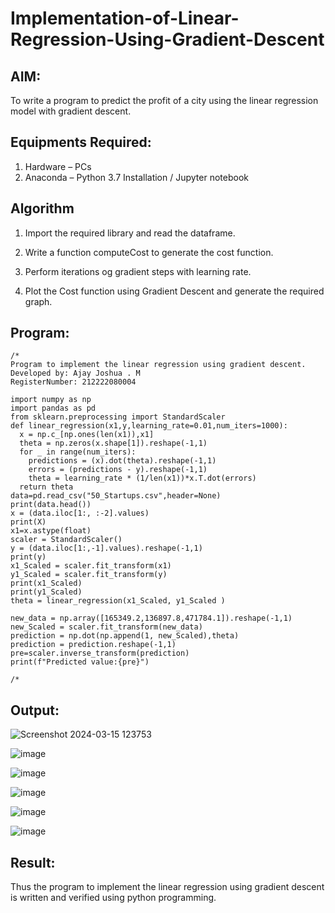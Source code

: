 # Implementation-of-Linear-Regression-Using-Gradient-Descent

## AIM:
To write a program to predict the profit of a city using the linear regression model with gradient descent.

## Equipments Required:
1. Hardware – PCs
2. Anaconda – Python 3.7 Installation / Jupyter notebook

## Algorithm
1. Import the required library and read the dataframe.

2. Write a function computeCost to generate the cost function.

3. Perform iterations og gradient steps with learning rate.

4. Plot the Cost function using Gradient Descent and generate the required graph.

## Program:
```
/*
Program to implement the linear regression using gradient descent.
Developed by: Ajay Joshua . M
RegisterNumber: 212222080004

import numpy as np
import pandas as pd
from sklearn.preprocessing import StandardScaler
def linear_regression(x1,y,learning_rate=0.01,num_iters=1000):
  x = np.c_[np.ones(len(x1)),x1]
  theta = np.zeros(x.shape[1]).reshape(-1,1)
  for _ in range(num_iters):
    predictions = (x).dot(theta).reshape(-1,1)
    errors = (predictions - y).reshape(-1,1)
    theta = learning_rate * (1/len(x1))*x.T.dot(errors)
  return theta
data=pd.read_csv("50_Startups.csv",header=None)
print(data.head())
x = (data.iloc[1:, :-2].values)
print(X)
x1=x.astype(float)
scaler = StandardScaler()
y = (data.iloc[1:,-1].values).reshape(-1,1)
print(y)
x1_Scaled = scaler.fit_transform(x1)
y1_Scaled = scaler.fit_transform(y)
print(x1_Scaled)
print(y1_Scaled)
theta = linear_regression(x1_Scaled, y1_Scaled )

new_data = np.array([165349.2,136897.8,471784.1]).reshape(-1,1)
new_Scaled = scaler.fit_transform(new_data)
prediction = np.dot(np.append(1, new_Scaled),theta)
prediction = prediction.reshape(-1,1)
pre=scaler.inverse_transform(prediction)
print(f"Predicted value:{pre}")
  
/*

```

## Output:
![Screenshot 2024-03-15 123753](https://github.com/Ajay-Joshua-M/Implementation-of-Linear-Regression-Using-Gradient-Descent/assets/160995404/2c62ae96-ed8a-45f4-8d94-b4b8fb2a203b)

![image](https://github.com/Ajay-Joshua-M/Implementation-of-Linear-Regression-Using-Gradient-Descent/assets/160995404/d4dde488-b2ad-4133-9b8e-708ceaf8457b)

![image](https://github.com/Ajay-Joshua-M/Implementation-of-Linear-Regression-Using-Gradient-Descent/assets/160995404/db3b1a48-b157-4a90-bde9-9262d1ab62d2)

![image](https://github.com/Ajay-Joshua-M/Implementation-of-Linear-Regression-Using-Gradient-Descent/assets/160995404/7386cfb8-285d-4dc8-a3e4-ccd5be4de16b)

![image](https://github.com/Ajay-Joshua-M/Implementation-of-Linear-Regression-Using-Gradient-Descent/assets/160995404/91ec5761-3a30-4b10-93f0-72813db09b82)

![image](https://github.com/Ajay-Joshua-M/Implementation-of-Linear-Regression-Using-Gradient-Descent/assets/160995404/28c11e18-dc14-48a7-bd27-34b01f7c41de)



## Result:
Thus the program to implement the linear regression using gradient descent is written and verified using python programming.

